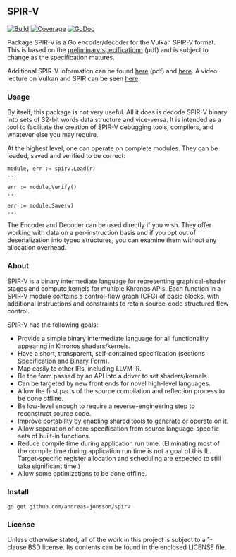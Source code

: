 ## SPIR-V

[![Build](https://drone.io/github.com/andreas-jonsson/spirv/status.png)](https://drone.io/github.com/andreas-jonsson/spirv/latest)
[![Coverage](https://img.shields.io/badge/test-coverage-lightgrey.svg)](https://gocover.io/github.com/andreas-jonsson/spirv)
[![GoDoc](https://img.shields.io/badge/godoc-reference-blue.svg)](https://godoc.org/github.com/andreas-jonsson/spirv)

Package SPIR-V is a Go encoder/decoder for the Vulkan SPIR-V format.
This is based on the [preliminary specificationn][1] (pdf) and is subject to
change as the specification matures.

Additional SPIR-V information can be found [here][2] (pdf) and [here][3].
A video lecture on Vulkan and SPIR can be seen [here][4].

[1]: https://www.khronos.org/registry/spir-v/specs/1.0/SPIRV.pdf
[2]: https://www.khronos.org/registry/spir-v/
[3]: https://www.khronos.org/spir/
[4]: https://www.youtube.com/watch?v=qKbtrVEhaw8


### Usage

By itself, this package is not very useful. All it does is decode SPIR-V
binary into sets of 32-bit words data structure and vice-versa. It is intended
as a tool to facilitate the creation of SPIR-V debugging tools, compilers,
and whatever else you may require.

At the highest level, one can operate on complete modules.
They can be loaded, saved and verified to be correct:

	module, err := spirv.Load(r)
	...

	err := module.Verify()
	...

	err := module.Save(w)
	...

The Encoder and Decoder can be used directly if you wish. They offer working
with data on a per-instruction basis and if you opt out of deserialization into
typed structures, you can examine them without any allocation overhead.


### About

SPIR-V is a binary intermediate language for representing graphical-shader
stages and compute kernels for multiple Khronos APIs. Each function in a SPIR-V
module contains a control-flow graph (CFG) of basic blocks, with additional
instructions and constraints to retain source-code structured flow control.

SPIR-V has the following goals:

* Provide a simple binary intermediate language for all functionality appearing in Khronos shaders/kernels.
* Have a short, transparent, self-contained specification (sections Specification and Binary Form).
* Map easily to other IRs, including LLVM IR.
* Be the form passed by an API into a driver to set shaders/kernels.
* Can be targeted by new front ends for novel high-level languages.
* Allow the first parts of the source compilation and reflection process to be done offline.
* Be low-level enough to require a reverse-engineering step to reconstruct source code.
* Improve portability by enabling shared tools to generate or operate on it.
* Allow separation of core specification from source language-specific sets of built-in functions.
* Reduce compile time during application run time. (Eliminating most of the compile time during application run time is not a goal of this IL. Target-specific register allocation and scheduling are expected to still take significant time.)
* Allow some optimizations to be done offline.


### Install

    go get github.com/andreas-jonsson/spirv


### License

Unless otherwise stated, all of the work in this project is subject to a
1-clause BSD license. Its contents can be found in the enclosed LICENSE file.
